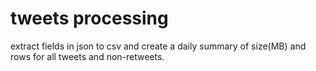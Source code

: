 # tweets processing
extract fields in json to csv and create a daily summary of size(MB) and rows for all tweets and non-retweets.
